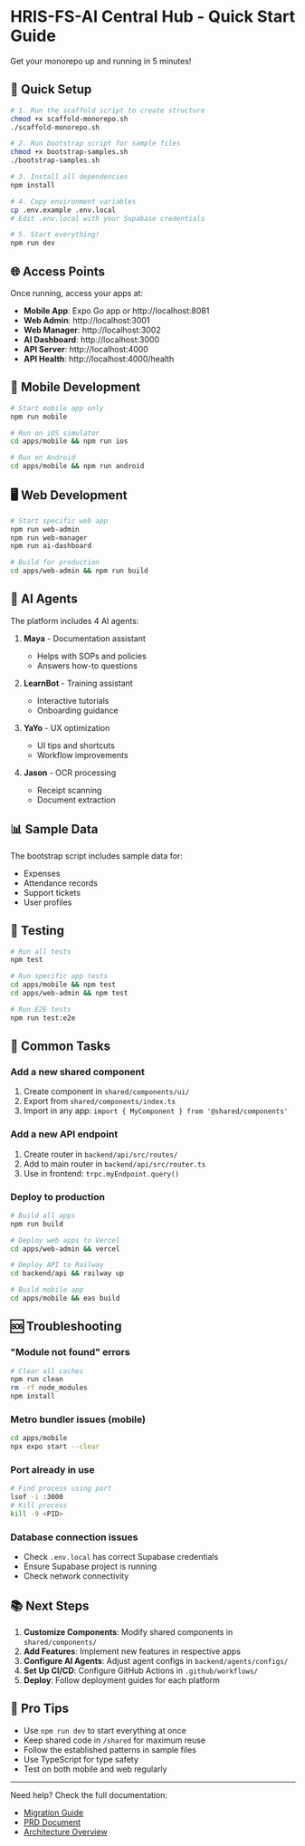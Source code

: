 # HRIS-FS-AI Central Hub - Quick Start Guide

Get your monorepo up and running in 5 minutes!

## 🚀 Quick Setup

```bash
# 1. Run the scaffold script to create structure
chmod +x scaffold-monorepo.sh
./scaffold-monorepo.sh

# 2. Run bootstrap script for sample files
chmod +x bootstrap-samples.sh
./bootstrap-samples.sh

# 3. Install all dependencies
npm install

# 4. Copy environment variables
cp .env.example .env.local
# Edit .env.local with your Supabase credentials

# 5. Start everything!
npm run dev
```

## 🌐 Access Points

Once running, access your apps at:

- **Mobile App**: Expo Go app or http://localhost:8081
- **Web Admin**: http://localhost:3001
- **Web Manager**: http://localhost:3002
- **AI Dashboard**: http://localhost:3000
- **API Server**: http://localhost:4000
- **API Health**: http://localhost:4000/health

## 📱 Mobile Development

```bash
# Start mobile app only
npm run mobile

# Run on iOS simulator
cd apps/mobile && npm run ios

# Run on Android
cd apps/mobile && npm run android
```

## 🖥️ Web Development

```bash
# Start specific web app
npm run web-admin
npm run web-manager
npm run ai-dashboard

# Build for production
cd apps/web-admin && npm run build
```

## 🤖 AI Agents

The platform includes 4 AI agents:

1. **Maya** - Documentation assistant
   - Helps with SOPs and policies
   - Answers how-to questions

2. **LearnBot** - Training assistant
   - Interactive tutorials
   - Onboarding guidance

3. **YaYo** - UX optimization
   - UI tips and shortcuts
   - Workflow improvements

4. **Jason** - OCR processing
   - Receipt scanning
   - Document extraction

## 📊 Sample Data

The bootstrap script includes sample data for:
- Expenses
- Attendance records
- Support tickets
- User profiles

## 🧪 Testing

```bash
# Run all tests
npm test

# Run specific app tests
cd apps/mobile && npm test
cd apps/web-admin && npm test

# Run E2E tests
npm run test:e2e
```

## 🔧 Common Tasks

### Add a new shared component

1. Create component in `shared/components/ui/`
2. Export from `shared/components/index.ts`
3. Import in any app: `import { MyComponent } from '@shared/components'`

### Add a new API endpoint

1. Create router in `backend/api/src/routes/`
2. Add to main router in `backend/api/src/router.ts`
3. Use in frontend: `trpc.myEndpoint.query()`

### Deploy to production

```bash
# Build all apps
npm run build

# Deploy web apps to Vercel
cd apps/web-admin && vercel

# Deploy API to Railway
cd backend/api && railway up

# Build mobile app
cd apps/mobile && eas build
```

## 🆘 Troubleshooting

### "Module not found" errors
```bash
# Clear all caches
npm run clean
rm -rf node_modules
npm install
```

### Metro bundler issues (mobile)
```bash
cd apps/mobile
npx expo start --clear
```

### Port already in use
```bash
# Find process using port
lsof -i :3000
# Kill process
kill -9 <PID>
```

### Database connection issues
- Check `.env.local` has correct Supabase credentials
- Ensure Supabase project is running
- Check network connectivity

## 📚 Next Steps

1. **Customize Components**: Modify shared components in `shared/components/`
2. **Add Features**: Implement new features in respective apps
3. **Configure AI Agents**: Adjust agent configs in `backend/agents/configs/`
4. **Set Up CI/CD**: Configure GitHub Actions in `.github/workflows/`
5. **Deploy**: Follow deployment guides for each platform

## 🎯 Pro Tips

- Use `npm run dev` to start everything at once
- Keep shared code in `/shared` for maximum reuse
- Follow the established patterns in sample files
- Use TypeScript for type safety
- Test on both mobile and web regularly

---

Need help? Check the full documentation:
- [Migration Guide](./MIGRATION-GUIDE.md)
- [PRD Document](./PRD-monorepo-structure.md)
- [Architecture Overview](./README.md)